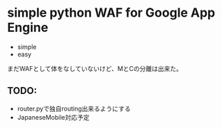 simple python WAF for Google App Engine
=======================================

* simple
* easy

まだWAFとして体をなしていないけど、MとCの分離は出来た。

TODO:
---------------------------------------
* router.pyで独自routing出来るようにする
* JapaneseMobile対応予定
